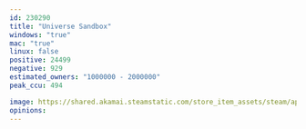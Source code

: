 ```yaml
---
id: 230290
title: "Universe Sandbox"
windows: "true"
mac: "true"
linux: false
positive: 24499
negative: 929
estimated_owners: "1000000 - 2000000"
peak_ccu: 494

image: https://shared.akamai.steamstatic.com/store_item_assets/steam/apps/230290/header.jpg?t=1724091487
opinions:
---
```

